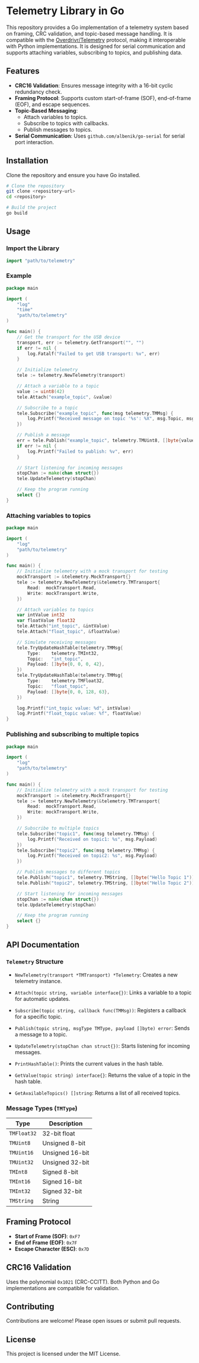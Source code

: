 # Telemetry Library in Go

This repository provides a Go implementation of a telemetry system based on framing, CRC validation, and topic-based message handling. It is compatible with the [Overdrivr/Telemetry](https://github.com/Overdrivr/Telemetry) protocol, making it interoperable with Python implementations. It is designed for serial communication and supports attaching variables, subscribing to topics, and publishing data.

## Features

- **CRC16 Validation**: Ensures message integrity with a 16-bit cyclic redundancy check.
- **Framing Protocol**: Supports custom start-of-frame (SOF), end-of-frame (EOF), and escape sequences.
- **Topic-Based Messaging**:
  - Attach variables to topics.
  - Subscribe to topics with callbacks.
  - Publish messages to topics.
- **Serial Communication**: Uses `github.com/albenik/go-serial` for serial port interaction.

## Installation

Clone the repository and ensure you have Go installed.

```bash
# Clone the repository
git clone <repository-url>
cd <repository>

# Build the project
go build
```

## Usage

### Import the Library

```go
import "path/to/telemetry"
```

### Example

```go
package main

import (
	"log"
	"time"
	"path/to/telemetry"
)

func main() {
	// Get the transport for the USB device
	transport, err := telemetry.GetTransport("", "")
	if err != nil {
		log.Fatalf("Failed to get USB transport: %v", err)
	}

	// Initialize telemetry
	tele := telemetry.NewTelemetry(transport)

	// Attach a variable to a topic
	value := uint8(42)
	tele.Attach("example_topic", &value)

	// Subscribe to a topic
	tele.Subscribe("example_topic", func(msg telemetry.TMMsg) {
		log.Printf("Received message on topic '%s': %X", msg.Topic, msg.Payload)
	})

	// Publish a message
	err = tele.Publish("example_topic", telemetry.TMUint8, []byte{value})
	if err != nil {
		log.Printf("Failed to publish: %v", err)
	}

	// Start listening for incoming messages
	stopChan := make(chan struct{})
	tele.UpdateTelemetry(stopChan)

	// Keep the program running
	select {}
}
```

### Attaching variables to topics
```go
package main

import (
    "log"
    "path/to/telemetry"
)

func main() {
    // Initialize telemetry with a mock transport for testing
    mockTransport := &telemetry.MockTransport{}
    tele := telemetry.NewTelemetry(&telemetry.TMTransport{
        Read:  mockTransport.Read,
        Write: mockTransport.Write,
    })

    // Attach variables to topics
    var intValue int32
    var floatValue float32
    tele.Attach("int_topic", &intValue)
    tele.Attach("float_topic", &floatValue)

    // Simulate receiving messages
    tele.TryUpdateHashTable(telemetry.TMMsg{
        Type:    telemetry.TMInt32,
        Topic:   "int_topic",
        Payload: []byte{0, 0, 0, 42},
    })
    tele.TryUpdateHashTable(telemetry.TMMsg{
        Type:    telemetry.TMFloat32,
        Topic:   "float_topic",
        Payload: []byte{0, 0, 128, 63},
    })

    log.Printf("int_topic value: %d", intValue)
    log.Printf("float_topic value: %f", floatValue)
}
```

### Publishing and subscribing to multiple topics
```go
package main

import (
    "log"
    "path/to/telemetry"
)

func main() {
    // Initialize telemetry with a mock transport for testing
    mockTransport := &telemetry.MockTransport{}
    tele := telemetry.NewTelemetry(&telemetry.TMTransport{
        Read:  mockTransport.Read,
        Write: mockTransport.Write,
    })

    // Subscribe to multiple topics
    tele.Subscribe("topic1", func(msg telemetry.TMMsg) {
        log.Printf("Received on topic1: %s", msg.Payload)
    })
    tele.Subscribe("topic2", func(msg telemetry.TMMsg) {
        log.Printf("Received on topic2: %s", msg.Payload)
    })

    // Publish messages to different topics
    tele.Publish("topic1", telemetry.TMString, []byte("Hello Topic 1"))
    tele.Publish("topic2", telemetry.TMString, []byte("Hello Topic 2"))

    // Start listening for incoming messages
    stopChan := make(chan struct{})
    tele.UpdateTelemetry(stopChan)

    // Keep the program running
    select {}
}
```

## API Documentation

### `Telemetry` Structure

- `NewTelemetry(transport *TMTransport) *Telemetry`:
  Creates a new telemetry instance.

- `Attach(topic string, variable interface{})`:
  Links a variable to a topic for automatic updates.

- `Subscribe(topic string, callback func(TMMsg))`:
  Registers a callback for a specific topic.

- `Publish(topic string, msgType TMType, payload []byte) error`:
  Sends a message to a topic.

- `UpdateTelemetry(stopChan chan struct{})`:
  Starts listening for incoming messages.

- `PrintHashTable()`:
  Prints the current values in the hash table.

- `GetValue(topic string) interface{}`:
  Returns the value of a topic in the hash table.

- `GetAvailableTopics() []string`:
  Returns a list of all received topics.

### Message Types (`TMType`)

| Type       | Description     |
|------------|-----------------|
| `TMFloat32`| 32-bit float    |
| `TMUint8`  | Unsigned 8-bit  |
| `TMUint16` | Unsigned 16-bit |
| `TMUint32` | Unsigned 32-bit |
| `TMInt8`   | Signed 8-bit    |
| `TMInt16`  | Signed 16-bit   |
| `TMInt32`  | Signed 32-bit   |
| `TMString` | String          |

## Framing Protocol

- **Start of Frame (SOF)**: `0xF7`
- **End of Frame (EOF)**: `0x7F`
- **Escape Character (ESC)**: `0x7D`

## CRC16 Validation

Uses the polynomial `0x1021` (CRC-CCITT). Both Python and Go implementations are compatible for validation.

## Contributing

Contributions are welcome! Please open issues or submit pull requests.

## License

This project is licensed under the MIT License.

